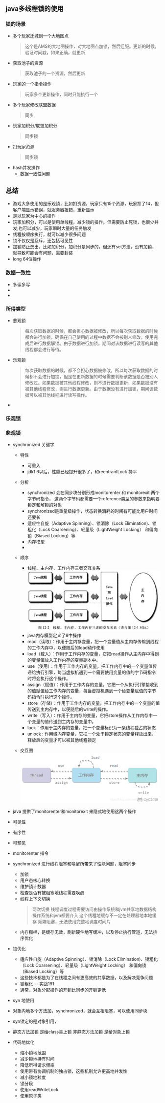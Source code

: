 ## java多线程锁的使用 
 ### 锁的场景
 - 多个玩家迁城到一个大地图点
   > 这个是AMS的大地图操作，对大地图点加锁，然后迁服。更新的时候，验证时间戳，如果正确，就更新
 - 获取池子的资源
   > 获取池子的一个资源，然后更新
 - 玩家的一个指令操作
   > 玩家多个更新操作，同时只能执行一个
 - 多个玩家修改联盟数据
   > 同步
 - 玩家加积分/联盟加积分
   > 同步锁
 - 扣玩家资源
   > 同步锁
 - hash并发操作
   - 数据一致性问题

## 总结
 - 游戏大多使用的是乐观锁，比如扣资源，玩家只有15个资源，玩家扣了14，但客户端显示错误，就服务器报错，重新显示
 - 是以玩家为中心的操作
 - 玩家加积分，可以是使用单线程，减少锁的操作。但需要防止死锁，也很少并发;也可以减少，玩家瞬时大量的任务触发
 - 线程按顺序执行，就可以减少很多问题
 - 锁不仅仅是互斥，还包括可见性
 - 加锁防止逸出，比如加积分，加积分是同步的，但还有set方法，没有加锁，就导致可能会有问题，需要封装
 - long 64位操作
### 数据一致性
 - 多读多写
 - 
 - 
 
### 所得类型
- 悲观锁
  > 每次获取数据的时候，都会担心数据被修改，所以每次获取数据的时候都会进行加锁，确保在自己使用的过程中数据不会被别人修改，使用完成后进行数据解锁。由于数据进行加锁，期间对该数据进行读写的其他线程都会进行等待。
- 乐观锁
  > 每次获取数据的时候，都不会担心数据被修改，所以每次获取数据的时候都不会进行加锁，但是在更新数据的时候需要判断该数据是否被别人修改过。如果数据被其他线程修改，则不进行数据更新，如果数据没有被其他线程修改，则进行数据更新。由于数据没有进行加锁，期间该数据可以被其他线程进行读写操作。
- 

### 乐观锁
### 悲观锁
 - synchronized 关键字
    - 特性
        - 可重入
        - jdk1.6以后，性能已经提升很多了，和reentrantLock 持平
    - 分析
        - synchronized 会在同步块分别形成monitorenter 和 monitorexit 两个字节码指令， 这两个字节码都需要一个reference类型的参数来指明要锁定和解锁的对象
        - synchronized是重量级操作，状态转换消耗的时间有可能比用户时间还要长
        - 适应性自旋（Adaptive Spinning）、锁消除（Lock Elimination)、锁粗化（Lock Coarsening）、轻量级（LightWeight Locking） 和偏向锁（Biased Locking）等
        - 内存模型
        - 
   - 顺序
      - 线程、主内存、工作内存三者交互关系
   ![img.png](img.png)
      - java内存模型定义了8中操作
       - read（读取）：作用于主内存变量，把一个变量值从主内存传输到线程的工作内存中，以便随后的load动作使用
       - load（载入）：作用于工作内存的变量，它把read操作从主内存中得到的变量值放入工作内存的变量副本中。
       - use（使用）：作用于工作内存的变量，把工作内存中的一个变量值传递给执行引擎，每当虚拟机遇到一个需要使用变量的值的字节码指令时将会执行这个操作。
       - assign（赋值）：作用于工作内存的变量，它把一个从执行引擎接收到的值赋值给工作内存的变量，每当虚拟机遇到一个给变量赋值的字节码指令时执行这个操作。
       - store（存储）：作用于工作内存的变量，把工作内存中的一个变量的值传送到主内存中，以便随后的write的操作。
       - write（写入）：作用于主内存的变量，它把store操作从工作内存中一个变量的值传送到主内存的变量中。
       - lock：作用于主内存的变量，把一个变量标识为一条线程独占的状态
       - unlock : 作用域内存变量，它把一个处于锁定状态的变量释放出来，释放后的变量才可以被其他线程锁定
       
   - 交互图
      ![img_1.png](img_1.png)
     
  - java 提供了monitorenter和monitorexit 来隐式地使用这两个操作
  - 可见性
  - 有序性
  - 可预见
  - monitorenter 指令
  - synchronized 进行线程阻塞和唤醒所带来了性能问题，阻塞同步
    - 加锁
    - 用户态核心转换
     - 维护锁计数器
    - 检查是否有被阻塞地线程需要唤醒
    - 线程上下文切换
      > 两次切换
      >  线程调度过程需要访问由操作系统和jvm共享地数据结构
      > 操作系统和jvm都要介入
      >  这个线程地缓存不一定在处理器地本地缓存
      >  频繁阻塞，无法使用完整地调度时间片
      > 
    - 内存栅栏，是缓存无效，刷新硬件地写缓冲，以及停止执行管道，无法排序优化

  - 锁优化
    - 适应性自旋（Adaptive Spinning）、锁消除（Lock Elimination)、锁粗化（Lock Coarsening）、轻量级（LightWeight Locking） 和偏向锁（Biased Locking）等
    - 这些技术都是为了在线程之间有更高效的共享数据，以及解决竞争问题
    - 锁粗化 -- 实战191
    - 通常，对象分配操作的开销比同步的开销更低
   
  - syn 地使用
   - 对象内地多个方法加，synchronized，就会互相阻塞，可以使用同步块
   - syn锁定的是对象引用，
   - 静态方法加锁 是给class类上锁
     非静态方法加锁 是给对象上锁
  - 代码地优化
    - 缩小锁地范围
    - 减少锁地持有时间
    - 降低所得请求频率
    - 使用带有协调机制的独占锁，这些机制允许更高地并发性
    - 减小锁地粒度
    - 锁分段
    - 使用readWriteLock
    - 使用原子类